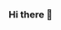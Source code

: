 ### Hi there 👋

<!-- 
**huchthausen-julia/huchthausen-julia** is a ✨ _special_ ✨ repository because its `README.md` (this file) appears on your GitHub profile.

Here are some ideas to get you started:

- 🔭 I’m currently working on to become a great web developer
- 🌱 I’m currently learning how i used GitHub
- 📫 How to reach me: huchthausenjulia@gmail.com
- 😄 Pronouns: she / her
- ⚡ Fun fact: i ❤️ ☕️ ➕ 🧘🏼‍♀️ ➕ 🏃🏼‍♀️
